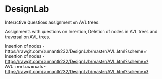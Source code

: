 # DesignLab

Interactive Questions assignment on AVL trees.

Assignments with questions on Insertion, Deletion of nodes in AVL trees and traversal on AVL trees.

Insertion of nodes - https://rawgit.com/sumanth232/DesignLab/master/AVL.html?scheme=1 <br>
Insertion of nodes - https://rawgit.com/sumanth232/DesignLab/master/AVL.html?scheme=2 <br>
AVL tree traversals - https://rawgit.com/sumanth232/DesignLab/master/AVL.html?scheme=3 <br>
